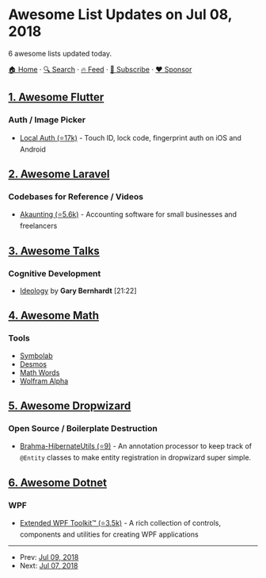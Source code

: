 # Awesome List Updates on Jul 08, 2018

6 awesome lists updated today.

[🏠 Home](/README.md) · [🔍 Search](https://www.trackawesomelist.com/search/) · [🔥 Feed](https://www.trackawesomelist.com/rss.xml) · [📮 Subscribe](https://trackawesomelist.us17.list-manage.com/subscribe?u=d2f0117aa829c83a63ec63c2f&id=36a103854c) · [❤️  Sponsor](https://github.com/sponsors/theowenyoung)



## [1. Awesome Flutter](/content/Solido/awesome-flutter/README.md)

### Auth / Image Picker

*   [Local Auth (⭐17k)](https://github.com/flutter/plugins/tree/master/packages/local_auth) - Touch ID, lock code, fingerprint auth on iOS and Android

## [2. Awesome Laravel](/content/chiraggude/awesome-laravel/README.md)

### Codebases for Reference / Videos

*   [Akaunting (⭐5.6k)](https://github.com/akaunting/akaunting) - Accounting software for small businesses and freelancers

## [3. Awesome Talks](/content/JanVanRyswyck/awesome-talks/README.md)

### Cognitive Development

*   [Ideology](https://www.destroyallsoftware.com/talks/ideology) by **Gary Bernhardt** \[21:22]

## [4. Awesome Math](/content/rossant/awesome-math/README.md)

### Tools

*   [Symbolab](https://www.symbolab.com/)
*   [Desmos](https://www.desmos.com/calculator)
*   [Math Words](http://www.mathwords.com/)
*   [Wolfram Alpha](http://www.wolframalpha.com/)

## [5. Awesome Dropwizard](/content/stve/awesome-dropwizard/README.md)

### Open Source / Boilerplate Destruction

*   [Brahma-HibernateUtils (⭐9)](https://github.com/gozefo/brahma-hibernateutils) - An annotation processor to keep track of `@Entity` classes to make entity registration in dropwizard super simple.

## [6. Awesome Dotnet](/content/quozd/awesome-dotnet/README.md)

### WPF

*   [Extended WPF Toolkit™ (⭐3.5k)](https://github.com/xceedsoftware/wpftoolkit) - A rich collection of controls, components and utilities for creating WPF applications

---

- Prev: [Jul 09, 2018](/content/2018/07/09/README.md)
- Next: [Jul 07, 2018](/content/2018/07/07/README.md)